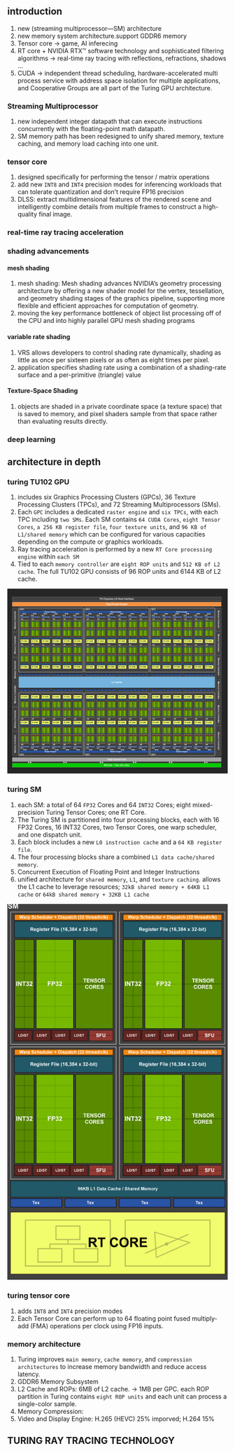 ## introduction
1. new (streaming multiprocessor—SM) architecture
2. new memory system architecture.support GDDR6 memory
3. Tensor core -> game, AI inferecing
4. RT core + NVIDIA RTX™ software technology and sophisticated filtering algorithms -> real-time ray tracing with reflections, refractions, shadows ...
5. CUDA -> independent thread scheduling, hardware-accelerated multi process service with address space isolation for multiple applications, and Cooperative Groups are all part of the Turing GPU architecture.

### Streaming Multiprocessor
1. new independent integer datapath that can execute instructions concurrently with the floating-point math datapath.
2. SM memory path has been redesigned to unify shared memory, texture caching, and memory load caching into one unit. 

### tensor core
1. designed specifically for performing the tensor / matrix operations
2. add new `INT8` and `INT4` precision modes for inferencing workloads that can tolerate quantization and don’t require FP16 precision
3. DLSS: extract multidimensional features of the rendered scene and intelligently combine details from multiple frames to construct a high-quality final image.

### real-time ray tracing acceleration

### shading advancements

#### mesh shading
1. mesh shading: Mesh shading advances NVIDIA’s geometry processing architecture by offering a new shader model for the vertex, tessellation, and geometry shading stages of the graphics pipeline, supporting more flexible and efficient approaches for computation of geometry.
2. moving the key performance bottleneck of object list processing off of the CPU and into highly parallel GPU mesh shading programs

#### variable rate shading
1. VRS allows developers to control shading rate dynamically, shading as little as once per sixteen pixels or as often as eight times per pixel.
2. application specifies shading rate using a combination of a shading-rate surface and a per-primitive (triangle) value

#### Texture-Space Shading
1. objects are shaded in a private coordinate space (a texture space) that is saved to memory, and pixel shaders sample from that space rather than evaluating results directly. 


### deep learning


## architecture in depth

### turing TU102 GPU
1. includes six Graphics Processing Clusters (GPCs), 36 Texture Processing Clusters (TPCs), and 72 Streaming Multiprocessors (SMs).
2. Each `GPC` includes a dedicated `raster engine` and `six TPCs`, with each TPC including `two SMs`. Each SM contains `64 CUDA Cores`, `eight Tensor Cores`, `a 256 KB register file`, `four texture units`, and `96 KB of L1/shared memory` which can be configured for various capacities depending on the compute or graphics workloads.
3. Ray tracing acceleration is performed by a new `RT Core processing engine` within `each SM`
4. Tied to each `memory controller` are `eight ROP units` and `512 KB of L2 cache`. The full TU102 GPU consists of 96 ROP units and 6144 KB of L2 cache. 

![TU102](image.png)

### turing SM
1. each SM: a total of 64 `FP32` Cores and 64 `INT32` Cores; eight mixed-precision Turing Tensor Cores; one RT Core.
2. The Turing SM is partitioned into four processing blocks, each with 16 FP32 Cores, 16 INT32 Cores, two Tensor Cores, one warp scheduler, and one dispatch unit. 
3. Each block includes a new `L0 instruction cache` and a `64 KB register file`. 
4. The four processing blocks share a combined `L1 data cache/shared memory`.
5. Concurrent Execution of Floating Point and Integer Instructions 
6. unified architecture for `shared memory`, `L1`, and `texture caching`. allows the L1 cache to leverage resources; `32kB shared memory + 64KB L1 cache` or `64kB shared memory + 32KB L1 cache`

![SM](image-1.png)

### turing tensor core
1. adds `INT8` and `INT4` precision modes
2. Each Tensor Core can perform up to 64 floating point fused multiply-add (FMA) operations per clock using FP16 inputs.

### memory architecture
1. Turing improves `main memory`, `cache memory`, and `compression architectures` to increase memory bandwidth and reduce access latency.
2. GDDR6 Memory Subsystem
3. L2 Cache and ROPs:  6MB of L2 cache. -> 1MB per GPC. each ROP partition in Turing contains `eight ROP units` and each unit can process a single-color sample.
4. Memory Compression:
5. Video and Display Engine:  H.265 (HEVC) 25% imporved; H.264 15%

## TURING RAY TRACING TECHNOLOGY